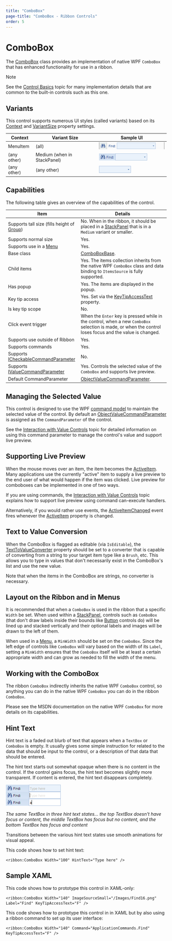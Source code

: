```yaml
---
title: "ComboBox"
page-title: "ComboBox - Ribbon Controls"
order: 5
---
```

# ComboBox

The [ComboBox](xref:@ActiproUIRoot.Controls.Ribbon.Controls.ComboBox) class provides an implementation of native WPF `ComboBox` that has enhanced functionality for use in a ribbon.

> [!NOTE]
> See the [Control Basics](../control-basics.md) topic for many implementation details that are common to the built-in controls such as this one.

## Variants

This control supports numerous UI styles (called variants) based on its [Context](xref:@ActiproUIRoot.Controls.Ribbon.Controls.Primitives.ControlBase.Context) and [VariantSize](xref:@ActiproUIRoot.Controls.Ribbon.Controls.Primitives.ControlBase.VariantSize) property settings.

| Context | Variant Size | Sample UI |
|-----|-----|-----|
| MenuItem | (all) | ![Screenshot](../../images/combobox-menu-item-medium.gif) |
| (any other) | Medium (when in StackPanel) | ![Screenshot](../../images/combobox-medium.gif) |
| (any other) | (any other) | ![Screenshot](../../images/combobox-small.gif) |

## Capabilities

The following table gives an overview of the capabilities of the control.

| Item | Details |
|-----|-----|
| Supports tall size (fills height of [Group](../miscellaneous/group.md)) | No.  When in the ribbon, it should be placed in a [StackPanel](../layout/stackpanel.md) that is in a `Medium` variant or smaller. |
| Supports normal size | Yes. |
| Supports use in a [Menu](../miscellaneous/menu.md) | Yes. |
| Base class | [ComboBoxBase](xref:@ActiproUIRoot.Controls.Ribbon.Controls.Primitives.ComboBoxBase). |
| Child items | Yes.  The items collection inherits from the native WPF `ComboBox` class and data binding to `ItemsSource` is fully supported. |
| Has popup | Yes.  The items are displayed in the popup. |
| Key tip access | Yes.  Set via the [KeyTipAccessText](xref:@ActiproUIRoot.Controls.Ribbon.Controls.Primitives.ComboBoxBase.KeyTipAccessText) property. |
| Is key tip scope | No. |
| Click event trigger | When the `Enter` key is pressed while in the control, when a new `ComboBox` selection is made, or when the control loses focus and the value is changed. |
| Supports use outside of Ribbon | Yes. |
| Supports commands | Yes. |
| Supports [ICheckableCommandParameter](xref:@ActiproUIRoot.Controls.Ribbon.Input.ICheckableCommandParameter) | No. |
| Supports [IValueCommandParameter](xref:@ActiproUIRoot.Controls.Ribbon.Input.IValueCommandParameter) | Yes.  Controls the selected value of the `ComboBox` and supports live preview. |
| Default CommandParameter | [ObjectValueCommandParameter](xref:@ActiproUIRoot.Controls.Ribbon.Input.ObjectValueCommandParameter). |

## Managing the Selected Value

This control is designed to use the WPF [command model](../../command-model/index.md) to maintain the selected value of the control.  By default an [ObjectValueCommandParameter](xref:@ActiproUIRoot.Controls.Ribbon.Input.ObjectValueCommandParameter) is assigned as the `CommandParameter` of the control.

See the [Interaction with Value Controls](../../command-model/value-controls.md) topic for detailed information on using this command parameter to manage the control's value and support live preview.

## Supporting Live Preview

When the mouse moves over an item, the item becomes the [ActiveItem](xref:@ActiproUIRoot.Controls.Ribbon.Controls.ComboBox.ActiveItem).  Many applications use the currently "active" item to supply a live preview to the end user of what would happen if the item was clicked.  Live preview for comboboxes can be implemented in one of two ways.

If you are using commands, the [Interaction with Value Controls](../../command-model/value-controls.md) topic explains how to support live preview using command can-execute handlers.

Alternatively, if you would rather use events, the [ActiveItemChanged](xref:@ActiproUIRoot.Controls.Ribbon.Controls.ComboBox.ActiveItemChanged) event fires whenever the [ActiveItem](xref:@ActiproUIRoot.Controls.Ribbon.Controls.ComboBox.ActiveItem) property is changed.

## Text to Value Conversion

When the ComboBox is flagged as editable (via `IsEditable`), the [TextToValueConverter](xref:@ActiproUIRoot.Controls.Ribbon.Controls.ComboBox.TextToValueConverter) property should be set to a converter that is capable of converting from a string to your target item type like a `Brush`, etc.  This allows you to type in values that don't necessarily exist in the ComboBox's list and use the new value.

Note that when the items in the ComboBox are strings, no converter is necessary.

## Layout on the Ribbon and in Menus

It is recommended that when a `ComboBox` is used in the ribbon that a specific `Width` be set.  When used within a [StackPanel](../layout/stackpanel.md), controls such as `ComboBox` (that don't draw labels inside their bounds like [Button](button.md) controls do) will be lined up and stacked vertically and their optional labels and images will be drawn to the left of them.

When used in a [Menu](../miscellaneous/menu.md), a `MinWidth` should be set on the `ComboBox`.  Since the left edge of controls like `ComboBox` will vary based on the width of its `Label`, setting a `MinWidth` ensures that the `ComboBox` itself will be at least a certain appropriate width and can grow as needed to fill the width of the menu.

## Working with the ComboBox

The ribbon `ComboBox` indirectly inherits the native WPF `ComboBox` control, so anything you can do in the native WPF `ComboBox` you can do in the ribbon `ComboBox`.

Please see the MSDN documentation on the native WPF `ComboBox` for more details on its capabilities.

## Hint Text

Hint text is a faded out blurb of text that appears when a `TextBox` or `ComboBox` is empty.  It usually gives some simple instruction for related to the data that should be input to the control, or a description of that data that should be entered.

The hint text starts out somewhat opaque when there is no content in the control.  If the control gains focus, the hint text becomes slightly more transparent.  If content is entered, the hint text disappears completely.

![Screenshot](../../images/textbox-hint-text.gif)

*The same TextBox in three hint text states... the top TextBox doesn't have focus or content, the middle TextBox has focus but no content, and the bottom TextBox has focus and content*

Transitions between the various hint text states use smooth animations for visual appeal.

This code shows how to set hint text:

```xaml
<ribbon:ComboBox Width="100" HintText="Type here" />
```

## Sample XAML

This code shows how to prototype this control in XAML-only:

```xaml
<ribbon:ComboBox Width="140" ImageSourceSmall="/Images/Find16.png" Label="Find" KeyTipAccessText="F" />
```

This code shows how to prototype this control in in XAML but by also using a ribbon command to set up its user interface:

```xaml
<ribbon:ComboBox Width="140" Command="ApplicationCommands.Find" KeyTipAccessText="F" />
```
